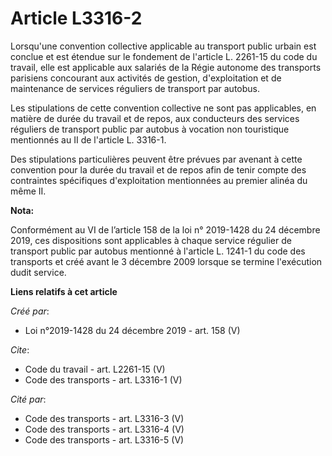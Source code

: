 # Article L3316-2

Lorsqu'une convention collective applicable au transport public urbain est conclue et est étendue sur le fondement de
l'article L. 2261-15 du code du travail, elle est applicable aux salariés de la Régie autonome des transports parisiens
concourant aux activités de gestion, d'exploitation et de maintenance de services réguliers de transport par autobus. 

Les stipulations de cette convention collective ne sont pas applicables, en matière de durée du travail et de repos, aux
conducteurs des services réguliers de transport public par autobus à vocation non touristique mentionnés au II de l'article
L. 3316-1. 

Des stipulations particulières peuvent être prévues par avenant à cette convention pour la durée du travail et de repos afin
de tenir compte des contraintes spécifiques d'exploitation mentionnées au premier alinéa du même II.

**Nota:**

Conformément au VI de l’article 158 de la loi n° 2019-1428 du 24 décembre 2019, ces dispositions sont applicables à chaque
service régulier de transport public par autobus mentionné à l'article L. 1241-1 du code des transports et créé avant le 3
décembre 2009 lorsque se termine l'exécution dudit service.

**Liens relatifs à cet article**

_Créé par_:

  - Loi n°2019-1428 du 24 décembre 2019 - art. 158 (V)

_Cite_:

  - Code du travail - art. L2261-15 (V)
  - Code des transports - art. L3316-1 (V)

_Cité par_:

  - Code des transports - art. L3316-3 (V)
  - Code des transports - art. L3316-4 (V)
  - Code des transports - art. L3316-5 (V)
